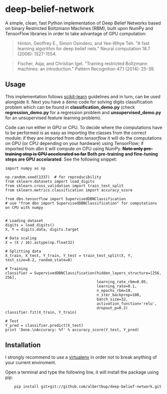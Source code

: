 # deep-belief-network
A simple, clean, fast Python implementation of Deep Belief Networks based on binary Restricted Boltzmann Machines (RBM), built upon NumPy and TensorFlow libraries in order to take advantage of GPU computation:
> Hinton, Geoffrey E., Simon Osindero, and Yee-Whye Teh. "A fast learning algorithm for deep belief nets." Neural computation 18.7 (2006): 1527-1554.

> Fischer, Asja, and Christian Igel. "Training restricted Boltzmann machines: an introduction." Pattern Recognition 47.1 (2014): 25-39.

## Usage
This implementation follows [scikit-learn](http://scikit-learn.org) guidelines and in turn, can be used alongside it. Next you have a demo code for solving digits classification problem which can be found in **classification_demo.py** (check **regression_demo.py** for a regression problem and **unsupervised_demo.py** for an unsupervised feature learning problem).

Code can run either in GPU or CPU. To decide where the computations have to be performed is as easy as importing the classes from the correct module: if they are imported from _dbn.tensorflow_ it will do the computations on GPU (or CPU depending on your hardware) using TensorFlow; if imported from _dbn_ it will compute on CPU using NumPy. **~~Note only pre-training step is GPU accelerated so far~~ Both pre-training and fine-tuning steps are GPU accelarated**. See the following snippet:

    import numpy as np

    np.random.seed(1337)  # for reproducibility
    from sklearn.datasets import load_digits
    from sklearn.cross_validation import train_test_split
    from sklearn.metrics.classification import accuracy_score

    from dbn.tensorflow import SupervisedDBNClassification 
    # use "from dbn import SupervisedDBNClassification" for computations on CPU with numpy


    # Loading dataset
    digits = load_digits()
    X, Y = digits.data, digits.target

    # Data scaling
    X = (X / 16).astype(np.float32)

    # Splitting data
    X_train, X_test, Y_train, Y_test = train_test_split(X, Y, test_size=0.2, random_state=0)

    # Training
    classifier = SupervisedDBNClassification(hidden_layers_structure=[256, 256],
                                             learning_rate_rbm=0.05,
                                             learning_rate=0.1,
                                             n_epochs_rbm=10,
                                             n_iter_backprop=100,
                                             batch_size=32,
                                             activation_function='relu',
                                             dropout_p=0.2)
    classifier.fit(X_train, Y_train)

    # Test
    Y_pred = classifier.predict(X_test)
    print 'Done.\nAccuracy: %f' % accuracy_score(Y_test, Y_pred)

## Installation
I strongly recommend to use a [virtualenv](https://virtualenv.pypa.io/en/stable/) in order not to break anything of your current enviroment.

Open a terminal and type the following line, it will install the package using pip:

        pip install git+git://github.com/albertbup/deep-belief-network.git
